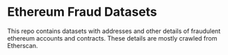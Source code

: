 # Ethereum Fraud Datasets
This repo contains datasets with addresses and other details of fraudulent ethereum accounts and contracts. These details are mostly crawled from Etherscan.
